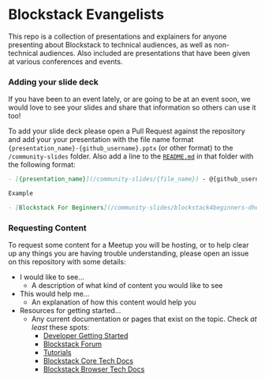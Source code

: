 # Blockstack Evangelists

This repo is a collection of presentations and explainers for anyone presenting about Blockstack to technical audiences, as well as non-technical audiences. Also included are presentations that have been given at various conferences and events.

### Adding your slide deck

If you have been to an event lately, or are going to be at an event soon, we would love to see your slides and share that information so others can use it too!

To add your slide deck please open a Pull Request against the repository and add your your presentation with the file name format `{presentation_name}-{github_username}.pptx` (or other format) to the `/community-slides` folder. Also add a line to the [`README.md`](/community-slides/README.md) in that folder with the following format:

```md
- [{presentation_name}](/community-slides/{file_name}) - @{github_username} ({month} {year})

Example

- [Blockstack For Beginners](/community-slides/blockstack4beginners-dhealy05.pptx) - @dhealy-5 (December 2017)
```

### Requesting Content

To request some content for a Meetup you will be hosting, or to help clear up any things you are having trouble understanding, please open an issue on this repository with some details:

- I would like to see...
  * A description of what kind of content you would like to see
- This would help me...
  * An explanation of how this content would help you
- Resources for getting started...
  * Any current documentation or pages that exist on the topic. Check _at least_ these spots:
    * [Developer Getting Started](https://blockstack.org/devs)
    * [Blockstack Forum](https://forum.blockstack.org/)
    * [Tutorials](https://blockstack.org/tutorials)
    * [Blockstack Core Tech Docs](https://github.com/blockstack/blockstack-core/tree/master/docs)
    * [Blockstack Browser Tech Docs](https://github.com/blockstack/blockstack-browser/tree/master/docs)
